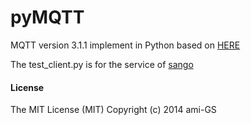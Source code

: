 pyMQTT
======

MQTT version 3.1.1 implement in Python based on [HERE](http://docs.oasis-open.org/mqtt/mqtt/v3.1.1/csprd02/mqtt-v3.1.1-csprd02.pdf "HERE")

The test_client.py is for the service of [sango](https://sango.shiguredo.jp/ "sango")


#### License
The MIT License (MIT) Copyright (c) 2014 ami-GS
